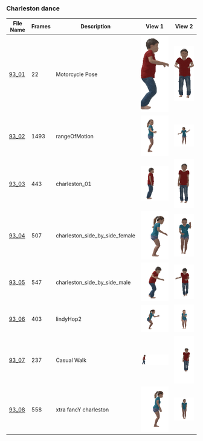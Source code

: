 ### Charleston dance
|File Name|Frames|Description|View 1|View 2|
|-|-|-|-|-|
|[93_01](https://github.com/Shriinivas/cmubvh/raw/main/Sequence-086-094/93/Data/93_01.zip)|22|Motorcycle Pose|<img src="https://github.com/Shriinivas/cmubvhgifs/blob/main/Sequence-086-094/93/93_01_0.gif"/>|<img src="https://github.com/Shriinivas/cmubvhgifs/blob/main/Sequence-086-094/93/93_01_1.gif"/>|
|[93_02](https://github.com/Shriinivas/cmubvh/raw/main/Sequence-086-094/93/Data/93_02.zip)|1493|rangeOfMotion|<img src="https://github.com/Shriinivas/cmubvhgifs/blob/main/Sequence-086-094/93/93_02_0.gif"/>|<img src="https://github.com/Shriinivas/cmubvhgifs/blob/main/Sequence-086-094/93/93_02_1.gif"/>|
|[93_03](https://github.com/Shriinivas/cmubvh/raw/main/Sequence-086-094/93/Data/93_03.zip)|443|charleston_01|<img src="https://github.com/Shriinivas/cmubvhgifs/blob/main/Sequence-086-094/93/93_03_0.gif"/>|<img src="https://github.com/Shriinivas/cmubvhgifs/blob/main/Sequence-086-094/93/93_03_1.gif"/>|
|[93_04](https://github.com/Shriinivas/cmubvh/raw/main/Sequence-086-094/93/Data/93_04.zip)|507|charleston_side_by_side_female|<img src="https://github.com/Shriinivas/cmubvhgifs/blob/main/Sequence-086-094/93/93_04_0.gif"/>|<img src="https://github.com/Shriinivas/cmubvhgifs/blob/main/Sequence-086-094/93/93_04_1.gif"/>|
|[93_05](https://github.com/Shriinivas/cmubvh/raw/main/Sequence-086-094/93/Data/93_05.zip)|547|charleston_side_by_side_male|<img src="https://github.com/Shriinivas/cmubvhgifs/blob/main/Sequence-086-094/93/93_05_0.gif"/>|<img src="https://github.com/Shriinivas/cmubvhgifs/blob/main/Sequence-086-094/93/93_05_1.gif"/>|
|[93_06](https://github.com/Shriinivas/cmubvh/raw/main/Sequence-086-094/93/Data/93_06.zip)|403|lindyHop2|<img src="https://github.com/Shriinivas/cmubvhgifs/blob/main/Sequence-086-094/93/93_06_0.gif"/>|<img src="https://github.com/Shriinivas/cmubvhgifs/blob/main/Sequence-086-094/93/93_06_1.gif"/>|
|[93_07](https://github.com/Shriinivas/cmubvh/raw/main/Sequence-086-094/93/Data/93_07.zip)|237|Casual Walk|<img src="https://github.com/Shriinivas/cmubvhgifs/blob/main/Sequence-086-094/93/93_07_0.gif"/>|<img src="https://github.com/Shriinivas/cmubvhgifs/blob/main/Sequence-086-094/93/93_07_1.gif"/>|
|[93_08](https://github.com/Shriinivas/cmubvh/raw/main/Sequence-086-094/93/Data/93_08.zip)|558|xtra fancY charleston|<img src="https://github.com/Shriinivas/cmubvhgifs/blob/main/Sequence-086-094/93/93_08_0.gif"/>|<img src="https://github.com/Shriinivas/cmubvhgifs/blob/main/Sequence-086-094/93/93_08_1.gif"/>|
